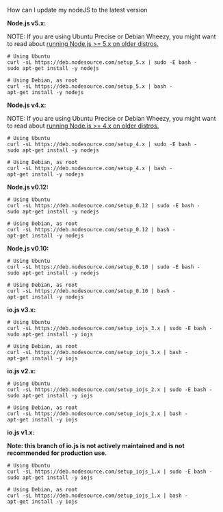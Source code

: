 How can I update my nodeJS to the latest version

**Node.js v5.x:**

NOTE: If you are using Ubuntu Precise or Debian Wheezy, you might want to read about [running Node.js >= 5.x on older distros.](https://github.com/nodesource/distributions/blob/master/OLDER_DISTROS.md)

	# Using Ubuntu
	curl -sL https://deb.nodesource.com/setup_5.x | sudo -E bash -
	sudo apt-get install -y nodejs

	# Using Debian, as root
	curl -sL https://deb.nodesource.com/setup_5.x | bash -
	apt-get install -y nodejs

**Node.js v4.x:**

NOTE: If you are using Ubuntu Precise or Debian Wheezy, you might want to read about [running Node.js >= 4.x on older distros.](https://github.com/nodesource/distributions/blob/master/OLDER_DISTROS.md)

	# Using Ubuntu
	curl -sL https://deb.nodesource.com/setup_4.x | sudo -E bash -
	sudo apt-get install -y nodejs

	# Using Debian, as root
	curl -sL https://deb.nodesource.com/setup_4.x | bash -
	apt-get install -y nodejs

**Node.js v0.12:**

	# Using Ubuntu
	curl -sL https://deb.nodesource.com/setup_0.12 | sudo -E bash -
	sudo apt-get install -y nodejs

	# Using Debian, as root
	curl -sL https://deb.nodesource.com/setup_0.12 | bash -
	apt-get install -y nodejs

**Node.js v0.10:**

	# Using Ubuntu
	curl -sL https://deb.nodesource.com/setup_0.10 | sudo -E bash -
	sudo apt-get install -y nodejs

	# Using Debian, as root
	curl -sL https://deb.nodesource.com/setup_0.10 | bash -
	apt-get install -y nodejs

**io.js v3.x:**

	# Using Ubuntu
	curl -sL https://deb.nodesource.com/setup_iojs_3.x | sudo -E bash -
	sudo apt-get install -y iojs

	# Using Debian, as root
	curl -sL https://deb.nodesource.com/setup_iojs_3.x | bash -
	apt-get install -y iojs

**io.js v2.x:**

	# Using Ubuntu
	curl -sL https://deb.nodesource.com/setup_iojs_2.x | sudo -E bash -
	sudo apt-get install -y iojs

	# Using Debian, as root
	curl -sL https://deb.nodesource.com/setup_iojs_2.x | bash -
	apt-get install -y iojs

**io.js v1.x:**

**Note: this branch of io.js is not actively maintained and is not recommended for production use.**

	# Using Ubuntu
	curl -sL https://deb.nodesource.com/setup_iojs_1.x | sudo -E bash -
	sudo apt-get install -y iojs

	# Using Debian, as root
	curl -sL https://deb.nodesource.com/setup_iojs_1.x | bash -
	apt-get install -y iojs
